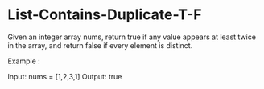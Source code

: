 # List-Contains-Duplicate-T-F
Given an integer array nums, return true if any value appears at least twice in the array, and return false if every element is distinct.

Example :

Input: nums = [1,2,3,1]
Output: true
